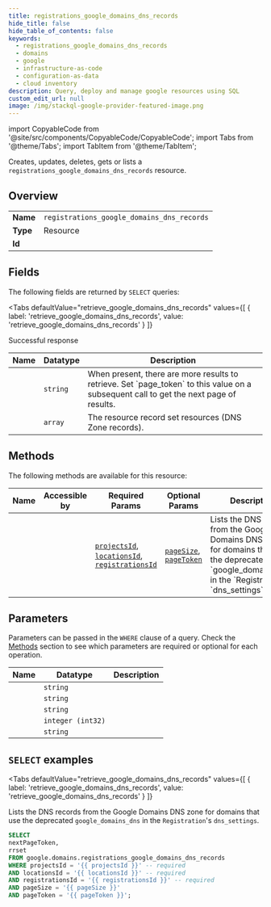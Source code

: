 ```yaml
--- 
title: registrations_google_domains_dns_records
hide_title: false
hide_table_of_contents: false
keywords:
  - registrations_google_domains_dns_records
  - domains
  - google
  - infrastructure-as-code
  - configuration-as-data
  - cloud inventory
description: Query, deploy and manage google resources using SQL
custom_edit_url: null
image: /img/stackql-google-provider-featured-image.png
---
```


import CopyableCode from '@site/src/components/CopyableCode/CopyableCode';
import Tabs from '@theme/Tabs';
import TabItem from '@theme/TabItem';

Creates, updates, deletes, gets or lists a <code>registrations_google_domains_dns_records</code> resource.

## Overview
<table><tbody>
<tr><td><b>Name</b></td><td><code>registrations_google_domains_dns_records</code></td></tr>
<tr><td><b>Type</b></td><td>Resource</td></tr>
<tr><td><b>Id</b></td><td><CopyableCode code="google.domains.registrations_google_domains_dns_records" /></td></tr>
</tbody></table>

## Fields

The following fields are returned by `SELECT` queries:

<Tabs
    defaultValue="retrieve_google_domains_dns_records"
    values={[
        { label: 'retrieve_google_domains_dns_records', value: 'retrieve_google_domains_dns_records' }
    ]}
>
<TabItem value="retrieve_google_domains_dns_records">

Successful response

<table>
<thead>
    <tr>
    <th>Name</th>
    <th>Datatype</th>
    <th>Description</th>
    </tr>
</thead>
<tbody>
<tr>
    <td><CopyableCode code="nextPageToken" /></td>
    <td><code>string</code></td>
    <td>When present, there are more results to retrieve. Set `page_token` to this value on a subsequent call to get the next page of results.</td>
</tr>
<tr>
    <td><CopyableCode code="rrset" /></td>
    <td><code>array</code></td>
    <td>The resource record set resources (DNS Zone records).</td>
</tr>
</tbody>
</table>
</TabItem>
</Tabs>

## Methods

The following methods are available for this resource:

<table>
<thead>
    <tr>
    <th>Name</th>
    <th>Accessible by</th>
    <th>Required Params</th>
    <th>Optional Params</th>
    <th>Description</th>
    </tr>
</thead>
<tbody>
<tr>
    <td><a href="#retrieve_google_domains_dns_records"><CopyableCode code="retrieve_google_domains_dns_records" /></a></td>
    <td><CopyableCode code="select" /></td>
    <td><a href="#parameter-projectsId"><code>projectsId</code></a>, <a href="#parameter-locationsId"><code>locationsId</code></a>, <a href="#parameter-registrationsId"><code>registrationsId</code></a></td>
    <td><a href="#parameter-pageSize"><code>pageSize</code></a>, <a href="#parameter-pageToken"><code>pageToken</code></a></td>
    <td>Lists the DNS records from the Google Domains DNS zone for domains that use the deprecated `google_domains_dns` in the `Registration`'s `dns_settings`.</td>
</tr>
</tbody>
</table>

## Parameters

Parameters can be passed in the `WHERE` clause of a query. Check the [Methods](#methods) section to see which parameters are required or optional for each operation.

<table>
<thead>
    <tr>
    <th>Name</th>
    <th>Datatype</th>
    <th>Description</th>
    </tr>
</thead>
<tbody>
<tr id="parameter-locationsId">
    <td><CopyableCode code="locationsId" /></td>
    <td><code>string</code></td>
    <td></td>
</tr>
<tr id="parameter-projectsId">
    <td><CopyableCode code="projectsId" /></td>
    <td><code>string</code></td>
    <td></td>
</tr>
<tr id="parameter-registrationsId">
    <td><CopyableCode code="registrationsId" /></td>
    <td><code>string</code></td>
    <td></td>
</tr>
<tr id="parameter-pageSize">
    <td><CopyableCode code="pageSize" /></td>
    <td><code>integer (int32)</code></td>
    <td></td>
</tr>
<tr id="parameter-pageToken">
    <td><CopyableCode code="pageToken" /></td>
    <td><code>string</code></td>
    <td></td>
</tr>
</tbody>
</table>

## `SELECT` examples

<Tabs
    defaultValue="retrieve_google_domains_dns_records"
    values={[
        { label: 'retrieve_google_domains_dns_records', value: 'retrieve_google_domains_dns_records' }
    ]}
>
<TabItem value="retrieve_google_domains_dns_records">

Lists the DNS records from the Google Domains DNS zone for domains that use the deprecated `google_domains_dns` in the `Registration`'s `dns_settings`.

```sql
SELECT
nextPageToken,
rrset
FROM google.domains.registrations_google_domains_dns_records
WHERE projectsId = '{{ projectsId }}' -- required
AND locationsId = '{{ locationsId }}' -- required
AND registrationsId = '{{ registrationsId }}' -- required
AND pageSize = '{{ pageSize }}'
AND pageToken = '{{ pageToken }}';
```
</TabItem>
</Tabs>
